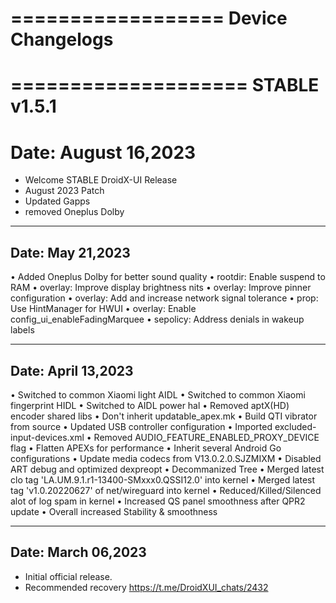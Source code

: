 ==================
Device Changelogs
==================

====================
STABLE v1.5.1
====================
Date: August 16,2023
====================
- Welcome STABLE DroidX-UI Release
- August 2023 Patch
- Updated Gapps
- removed Oneplus Dolby



---------------------
Date: May 21,2023
---------------------
• Added Oneplus Dolby for better sound quality
• rootdir: Enable suspend to RAM
• overlay: Improve display brightness nits
• overlay: Improve pinner configuration
• overlay: Add and increase network signal tolerance
• prop: Use HintManager for HWUI
• overlay: Enable config_ui_enableFadingMarquee
• sepolicy: Address denials in wakeup labels



---------------------
Date: April 13,2023
---------------------
• Switched to common Xiaomi light AIDL
• Switched to common Xiaomi fingerprint HIDL
• Switched to AIDL power hal
• Removed aptX(HD) encoder shared libs
• Don't inherit updatable_apex.mk
• Build QTI vibrator from source
• Updated USB controller configuration
• Imported excluded-input-devices.xml
• Removed AUDIO_FEATURE_ENABLED_PROXY_DEVICE flag
• Flatten APEXs for performance
• Inherit several Android Go configurations
• Update media codecs from V13.0.2.0.SJZMIXM
• Disabled ART debug and optimized dexpreopt
• Decommanized Tree
• Merged latest clo tag 'LA.UM.9.1.r1-13400-SMxxx0.QSSI12.0' into kernel
• Merged latest tag 'v1.0.20220627' of net/wireguard into kernel
• Reduced/Killed/Silenced alot of log spam in kernel
• Increased QS panel smoothness after QPR2 update
• Overall increased Stability & smoothness



---------------------
Date: March 06,2023
---------------------

- Initial official release.
- Recommended recovery https://t.me/DroidXUI_chats/2432
